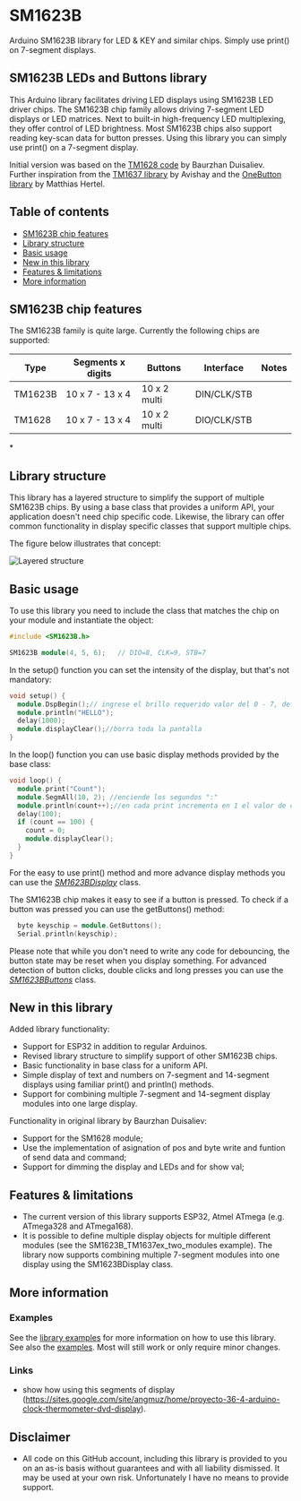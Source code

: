 # SM1623B
Arduino SM1623B library for LED & KEY and similar chips. Simply use print() on 7-segment displays.

## SM1623B LEDs and Buttons library
This Arduino library facilitates driving LED displays using SM1623B LED driver chips.
The SM1623B chip family allows driving 7-segment LED displays or LED matrices.
Next to built-in high-frequency LED multiplexing, they offer control of LED brightness.
Most SM1623B chips also support reading key-scan data for button presses.
Using this library you can simply use print() on a 7-segment display.


Initial version was based on the [TM1628 code](https://www.youtube.com/shorts/ZxlLDDJ6koI) by Baurzhan Duisaliev. Further inspiration from the [TM1637 library](https://github.com/avishorp/TM1637) by Avishay and the [OneButton library](https://github.com/mathertel/OneButton) by Matthias Hertel. 

## Table of contents
- [SM1623B chip features](#SM1623B-chip-features)
- [Library structure](#library-structure)
- [Basic usage](#basic-usage)
- [New in this library](#new-in-this-library)
- [Features & limitations](#features--limitations)
- [More information](#more-information)

## SM1623B chip features

The SM1623B family is quite large. Currently the following chips are supported:

Type    | Segments x digits    | Buttons      | Interface   | Notes
------  | -------------------- | ------------ | ------------|-------------
TM1623B | 10 x 7 - 13 x 4      | 10 x 2 multi | DIN/CLK/STB |
TM1628  | 10 x 7 - 13 x 4      | 10 x 2 multi | DIO/CLK/STB |


\*

## Library structure
This library has a layered structure to simplify the support of multiple SM1623B chips.
By using a base class that provides a uniform API, your application doesn't need chip specific code.
Likewise, the library can offer common functionality in display specific classes that support multiple chips.

The figure below illustrates that concept:

![Layered structure](/images/structure.png)

## Basic usage
To use this library you need to include the class that matches the chip on your module and instantiate the object:
```C++
#include <SM1623B.h>

SM1623B module(4, 5, 6);   // DIO=8, CLK=9, STB=7
```

In the setup() function you can set the intensity of the display, but that's not mandatory:
```C++
void setup() {
  module.DspBegin();// ingrese el brillo requerido valor del 0 - 7, default 3; example "name.DspBegin(5);"
  module.println("HELLO");
  delay(1000);
  module.displayClear();//borra toda la pantalla
}
```

In the loop() function you can use basic display methods provided by the base class:
```C++
void loop() {
  module.print("Count");
  module.SegmAll(10, 2); //enciende los segundos ":"
  module.println(count++);//en cada print incrementa en 1 el valor de count
  delay(100);
  if (count == 100) {
    count = 0;
    module.displayClear();
  }
}
```
For the easy to use print() method and more advance display methods you can use the [_SM1623BDisplay_](#SM1623Bdisplay-class) class.

The SM1623B chip makes it easy to see if a button is pressed.
To check if a button was pressed you can use the getButtons() method:
```C++
  byte keyschip = module.GetButtons();
  Serial.println(keyschip);
```
Please note that while you don't need to write any code for debouncing, the button state may be reset when you display something. For advanced detection of button clicks, double clicks and long presses you can use the [_SM1623BButtons_](#SM1623Bbuttons-class) class.


## New in this library

Added library functionality:
- Support for ESP32 in addition to regular Arduinos.
- Revised library structure to simplify support of other SM1623B chips.
- Basic functionality in base class for a uniform API.
- Simple display of text and numbers on 7-segment and 14-segment displays using familiar print() and println() methods.
- Support for combining multiple 7-segment and 14-segment display modules into one large display.

Functionality in original library by Baurzhan Duisaliev:
- Support for the SM1628 module;
- Use the implementation of asignation of pos and byte write and funtion of send data and command;
- Support for dimming the display and LEDs and for show val;

## Features & limitations
- The current version of this library supports ESP32, Atmel ATmega (e.g. ATmega328 and ATmega168). 
- It is possible to define multiple display objects for multiple different modules (see the SM1623B_TM1637ex_two_modules example). The library now supports combining multiple 7-segment modules into one display using the SM1623BDisplay class.


## More information

### Examples
See the [library examples](/examples) for more information on how to use this library. See also the [examples](https://github.com/AnthonyAC23/SM1623B/tree/main/SM1623B/examples/example1). Most will still work or only require minor changes.

### Links
- show how using this segments of display (https://sites.google.com/site/angmuz/home/proyecto-36-4-arduino-clock-thermometer-dvd-display).
## Disclaimer
- All code on this GitHub account, including this library is provided to you on an as-is basis without guarantees and with all liability dismissed. It may be used at your own risk. Unfortunately I have no means to provide support.
